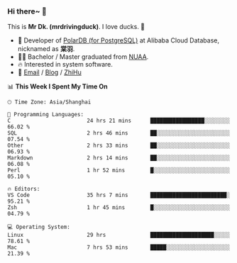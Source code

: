 ### Hi there~ 🫡

This is **Mr Dk. (mrdrivingduck)**. I love ducks. 🦆

- 🍊 Developer of [PolarDB (for PostgreSQL)](https://github.com/ApsaraDB/PolarDB-for-PostgreSQL) at Alibaba Cloud Database, nicknamed as **棠羽**.
- 👨‍🎓 Bachelor / Master graduated from [NUAA](https://en.wikipedia.org/wiki/Nanjing_University_of_Aeronautics_and_Astronautics).
- 🔥 Interested in system software.
- 🔗 [Email](mailto:mrdrivingduck@gmail.com) / [Blog](https://mrdrivingduck.github.io/blog/) / [ZhiHu](https://www.zhihu.com/people/zhang-jing-tang-78)

<!--START_SECTION:waka-->
📊 **This Week I Spent My Time On** 

```text
🕑︎ Time Zone: Asia/Shanghai

💬 Programming Languages: 
C                        24 hrs 21 mins      █████████████████░░░░░░░░   66.02 % 
SQL                      2 hrs 46 mins       ██░░░░░░░░░░░░░░░░░░░░░░░   07.54 % 
Other                    2 hrs 33 mins       ██░░░░░░░░░░░░░░░░░░░░░░░   06.93 % 
Markdown                 2 hrs 14 mins       ██░░░░░░░░░░░░░░░░░░░░░░░   06.08 % 
Perl                     1 hr 52 mins        █░░░░░░░░░░░░░░░░░░░░░░░░   05.10 % 

🔥 Editors: 
VS Code                  35 hrs 7 mins       ████████████████████████░   95.21 % 
Zsh                      1 hr 45 mins        █░░░░░░░░░░░░░░░░░░░░░░░░   04.79 % 

💻 Operating System: 
Linux                    29 hrs              ████████████████████░░░░░   78.61 % 
Mac                      7 hrs 53 mins       █████░░░░░░░░░░░░░░░░░░░░   21.39 % 
```


<!--END_SECTION:waka-->

<!-- ![Mr Dk.'s GitHub Stats](https://github-readme-stats.vercel.app/api?username=mrdrivingduck&count_private&show_icons=true&theme=buefy) -->

<!-- ![Most Used Languages](https://github-readme-stats.vercel.app/api/top-langs/?username=mrdrivingduck&exclude_repo=mips32-CPU,snort-tcp-socket&theme=buefy&layout=compact&langs_count=10) -->


<!--
**mrdrivingduck/mrdrivingduck** is a ✨ _special_ ✨ repository because its `README.md` (this file) appears on your GitHub profile.

Here are some ideas to get you started:

- 🔭 I’m currently working on ...
- 🌱 I’m currently learning ...
- 👯 I’m looking to collaborate on ...
- 🤔 I’m looking for help with ...
- 💬 Ask me about ...
- 📫 How to reach me: ...
- 😄 Pronouns: ...
- ⚡ Fun fact: ...
-->
